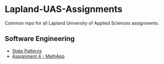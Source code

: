 # Lapland-UAS-Assignments
Common repo for all Lapland University of Applied Sciences assignments.

## Software Engineering
- [State Patterns](https://github.com/japsuu/Lapland-UAS-Assignments/tree/master/Unity%202D/Assets/StatePattern)
- [Assignment 4 - MathApp](Software%20Engineering%2FCodingConventions%2FAssignment4_MathApp%2FREADME.md)
